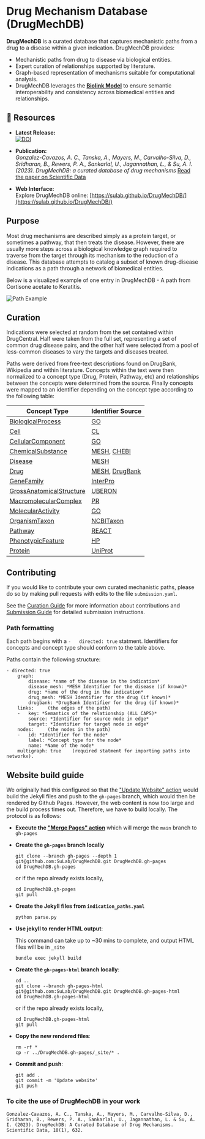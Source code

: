 # Drug Mechanism Database (DrugMechDB)
**DrugMechDB** is a curated database that captures mechanistic paths from a drug to a disease within a given indication. DrugMechDB provides:
- Mechanistic paths from drug to disease via biological entities.
- Expert curation of relationships supported by literature.
- Graph-based representation of mechanisms suitable for computational analysis.
- DrugMechDB leverages the [**Biolink Model**](https://biolink.github.io/biolink-model/) to ensure semantic interoperability and consistency across biomedical entities and relationships.
  
## 🔗 Resources

- **Latest Release:**  
  [![DOI](https://zenodo.org/badge/DOI/10.5281/zenodo.8139357.svg)](https://doi.org/10.5281/zenodo.8139357)

- **Publication:**  
  *Gonzalez-Cavazos, A. C., Tanska, A., Mayers, M., Carvalho-Silva, D., Sridharan, B., Rewers, P. A., Sankarlal, U., Jagannathan, L., & Su, A. I. (2023). DrugMechDB: a curated database of drug mechanisms*
  [Read the paper on Scientific Data](https://www.nature.com/articles/s41597-023-02534-z)

- **Web Interface:**  
  Explore DrugMechDB online: [https://sulab.github.io/DrugMechDB/](https://sulab.github.io/DrugMechDB/)

## Purpose

Most drug mechanisms are described simply as a protein target, or sometimes a pathway, that then treats the disease.
However, there are usually more steps across a biological knowledge graph required to traverse from the target through
its mechanism to the reduction of a disease.  This database attempts to catalog a subset of known drug-disease indications
as a path through a network of biomedical entities.

Below is a visualized example of one entry in DrugMechDB - A path from Cortisone acetate to Keratitis.

![Path Example](path.png)


## Curation

Indications were selected at random from the set contained within DrugCentral. Half were taken from the full set,
representing a set of common drug disease pairs, and the other half were selected from a pool of less-common diseases
to vary the targets and diseases treated.

Paths were derived from free-text descriptions found on DrugBank, Wikipedia and within literature. Concepts within the
text were then normalized to a concept type (Drug, Protein, Pathway, etc) and relationships between the concepts were
determined from the source. Finally concepts were mapped to an identifier depending on the concept type according to
the following table:

|Concept Type                                                    | Identifier Source    |
|-----------------------------------------------------------------------------------------------------|--------------------------|
|[BiologicalProcess](https://biolink.github.io/biolink-model/docs/BiologicalProcess.html)  |  [GO](http://geneontology.org/)  |
|[Cell](https://biolink.github.io/biolink-model/docs/Cell.html)  |  [CL](http://www.obofoundry.org/ontology/cl.html) |
|[CellularComponent](https://biolink.github.io/biolink-model/docs/CellularComponent.html)  |  [GO](http://geneontology.org/)  |
|[ChemicalSubstance](https://biolink.github.io/biolink-model/docs/ChemicalSubstance.html)  |  [MESH](https://meshb.nlm.nih.gov/), [CHEBI](https://www.ebi.ac.uk/chebi/) |
|[Disease](https://biolink.github.io/biolink-model/docs/Disease.html)  |  [MESH](https://meshb.nlm.nih.gov/)  |
|[Drug](https://biolink.github.io/biolink-model/docs/Drug.html)  |  [MESH](https://meshb.nlm.nih.gov/), [DrugBank](https://go.drugbank.com/) |
|[GeneFamily](https://biolink.github.io/biolink-model/docs/GeneFamily.html)  |  [InterPro](https://www.ebi.ac.uk/interpro/) |
|[GrossAnatomicalStructure](https://biolink.github.io/biolink-model/docs/GrossAnatomicalStructure.html)  |  [UBERON](https://www.ebi.ac.uk/ols/ontologies/uberon)  |
|[MacromolecularComplex](https://biolink.github.io/biolink-model/docs/MacromolecularComplexMixin.html)  |  [PR](https://www.ebi.ac.uk/ols/ontologies/pr)  |
|[MolecularActivity](https://biolink.github.io/biolink-model/docs/MolecularActivity.html)  |  [GO](http://geneontology.org/)  |
|[OrganismTaxon](https://biolink.github.io/biolink-model/docs/OrganismTaxon.html)  |  [NCBITaxon](https://www.ncbi.nlm.nih.gov/Taxonomy/Browser/wwwtax.cgi)  |
|[Pathway](https://biolink.github.io/biolink-model/docs/Pathway.html)  |  [REACT](https://reactome.org/)  |
|[PhenotypicFeature](https://biolink.github.io/biolink-model/docs/PhenotypicFeature.html)  |  [HP](https://hpo.jax.org/app/)  |
|[Protein](https://biolink.github.io/biolink-model/docs/Protein.html)  |  [UniProt](https://www.uniprot.org/)  |


## Contributing

If you would like to contribute your own curated mechanistic paths, please do so by making pull requests
with edits to the file `submission.yaml`.

See the [Curation Guide](CurationGuide.md) for more information about contributions and [Submission Guide](SubmissionGuide.md) for
detailed submission instructions.

### Path formatting

Each path begins with a `-   directed: true` statment. Identifiers for concepts and concept type
should conform to the table above.

Paths contain the following structure:

    - directed: true
        graph:
            disease: *name of the disease in the indication*
            disease_mesh: *MESH Identifier for the disease (if known)*
            drug: *name of the drug in the indication*
            drug_mesh: *MESH Identifier for the drug (if known)*
            drugbank: *DrugBank Identifier for the drug (if known)*
        links:     (the edges of the path)
        -   key: *Semantics of the relationship (ALL CAPS)*
            source: *Identifier for source node in edge*
            target: *Identifier for target node in edge*
        nodes:     (the nodes in the path)
        -   id: *Identifier for the node*
            label: *Concept type for the node*
            name: *Name of the node*
        multigraph: true    (required statment for importing paths into networkx).


## Website build guide

We originally had this configured so that the ["Update Website" action](https://github.com/SuLab/DrugMechDB/actions/workflows/update-website.yaml) would build the Jekyll files and push to the `gh-pages` branch, which would then be rendered by Github Pages.  However, the web content is now too large and the build process times out.  Therefore, we have to build locally.  The protocol is as follows:
    
* **Execute the ["Merge Pages" action](https://github.com/SuLab/DrugMechDB/actions/workflows/merge-pages.yaml)** which will merge the `main` branch to `gh-pages`
* **Create the `gh-pages` branch locally**
    
    ```
    git clone --branch gh-pages --depth 1 git@github.com:SuLab/DrugMechDB.git DrugMechDB.gh-pages
    cd DrugMechDB.gh-pages
    ``` 
    
    or if the repo already exists locally, 
    ```
    cd DrugMechDB.gh-pages
    git pull
    ```
* **Create the Jekyll files from `indication_paths.yaml`**
    
    ```
    python parse.py
    ```
* **Use jekyll to render HTML output**: 
    
    This command can take up to ~30 mins to complete, and output HTML files will be in `_site`
    ```
    bundle exec jekyll build
    ```
* **Create the `gh-pages-html` branch locally**: 
    
    ```
    cd ..
    git clone --branch gh-pages-html git@github.com:SuLab/DrugMechDB.git DrugMechDB.gh-pages-html
    cd DrugMechDB.gh-pages-html
    ``` 
    or if the repo already exists locally, 
    
    ```
    cd DrugMechDB.gh-pages-html
    git pull
    ```
* **Copy the new rendered files**: 
    
    ```
    rm -rf *
    cp -r ../DrugMechDB.gh-pages/_site/* .
    ```
* **Commit and push**: 
    
    ```
    git add .
    git commit -m 'Update website'
    git push
    ```

### To cite the use of DrugMechDB in your work
```
Gonzalez-Cavazos, A. C., Tanska, A., Mayers, M., Carvalho-Silva, D., Sridharan, B., Rewers, P. A., Sankarlal, U., Jagannathan, L. & Su, A. I. (2023). DrugMechDB: A Curated Database of Drug Mechanisms. Scientific Data, 10(1), 632.
```
